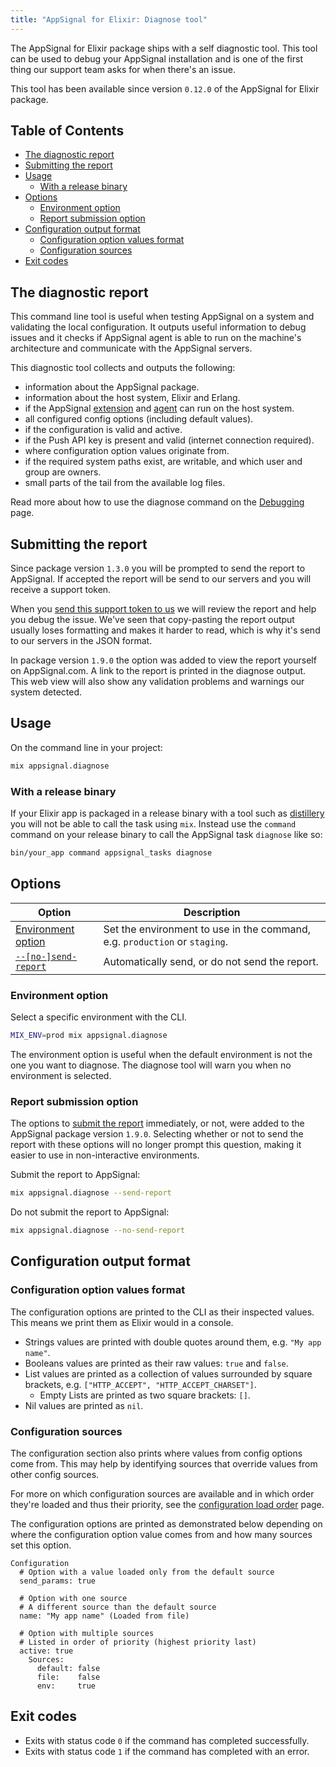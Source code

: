```yaml
---
title: "AppSignal for Elixir: Diagnose tool"
---
```


The AppSignal for Elixir package ships with a self diagnostic tool. This tool can be used to debug your AppSignal installation and is one of the first thing our support team asks for when there's an issue.

This tool has been available since version `0.12.0` of the AppSignal for Elixir package.

## Table of Contents

- [The diagnostic report](#the-diagnostic-report)
- [Submitting the report](#submitting-the-report)
- [Usage](#usage)
  - [With a release binary](#with-a-release-binary)
- [Options](#options)
  - [Environment option](#environment-option)
  - [Report submission option](#report-submission-option)
- [Configuration output format](#configuration-output-format)
  - [Configuration option values format](#configuration-option-values-format)
  - [Configuration sources](#configuration-sources)
- [Exit codes](#exit-codes)

## The diagnostic report

This command line tool is useful when testing AppSignal on a system and validating the local configuration. It outputs useful information to debug issues and it checks if AppSignal agent is able to run on the machine's architecture and communicate with the AppSignal servers.

This diagnostic tool collects and outputs the following:

- information about the AppSignal package.
- information about the host system, Elixir and Erlang.
- if the AppSignal [extension](/appsignal/how-appsignal-operates.html#extension) and [agent](/appsignal/how-appsignal-operates.html#agent) can run on the host system.
- all configured config options (including default values).
- if the configuration is valid and active.
- if the Push API key is present and valid (internet connection required).
- where configuration option values originate from.
- if the required system paths exist, are writable, and which user and group are owners.
- small parts of the tail from the available log files.

Read more about how to use the diagnose command on the [Debugging][debugging] page.

## Submitting the report

Since package version `1.3.0` you will be prompted to send the report to AppSignal. If accepted the report will be send to our servers and you will receive a support token.

When you [send this support token to us](mailto:support@appsignal.com) we will review the report and help you debug the issue. We've seen that copy-pasting the report output usually loses formatting and makes it harder to read, which is why it's send to our servers in the JSON format.

In package version `1.9.0` the option was added to view the report yourself on AppSignal.com. A link to the report is printed in the diagnose output. This web view will also show any validation problems and warnings our system detected.

## Usage

On the command line in your project:

```bash
mix appsignal.diagnose
```

### With a release binary

If your Elixir app is packaged in a release binary with a tool such as [distillery](https://github.com/bitwalker/distillery) you will not be able to call the task using `mix`. Instead use the `command` command on your release binary to call the AppSignal task `diagnose` like so:

```bash
bin/your_app command appsignal_tasks diagnose
```

## Options

| Option         | Description                            |
| -------------- | -------------------------------------- |
| [Environment option](#environment-option) | Set the environment to use in the command, e.g. `production` or `staging`. |
| [`--[no-]send-report`](#report-submission-option) | Automatically send, or do not send the report. |

### Environment option

Select a specific environment with the CLI.

```bash
MIX_ENV=prod mix appsignal.diagnose
```

The environment option is useful when the default environment is not the one you want to diagnose. The diagnose tool will warn you when no environment is selected.

### Report submission option

The options to [submit the report](#submitting-the-report) immediately, or not, were added to the AppSignal package version `1.9.0`. Selecting whether or not to send the report with these options will no longer prompt this question, making it easier to use in non-interactive environments.

Submit the report to AppSignal:

```bash
mix appsignal.diagnose --send-report
```

Do not submit the report to AppSignal:

```bash
mix appsignal.diagnose --no-send-report
```

## Configuration output format

### Configuration option values format

The configuration options are printed to the CLI as their inspected values. This means we print them as Elixir would in a console.

- Strings values are printed with double quotes around them, e.g. `"My app name"`.
- Booleans values are printed as their raw values: `true` and `false`.
- List values are printed as a collection of values surrounded by square brackets, e.g. `["HTTP_ACCEPT", "HTTP_ACCEPT_CHARSET"]`.
  - Empty Lists are printed as two square brackets: `[]`.
- Nil values are printed as `nil`.

### Configuration sources

The configuration section also prints where values from config options come from. This may help by identifying sources that override values from other config sources.

For more on which configuration sources are available and in which order they're loaded and thus their priority, see the [configuration load order](/elixir/configuration/load-order.html) page.

The configuration options are printed as demonstrated below depending on where the configuration option value comes from and how many sources set this option.

```
Configuration
  # Option with a value loaded only from the default source
  send_params: true

  # Option with one source
  # A different source than the default source
  name: "My app name" (Loaded from file)

  # Option with multiple sources
  # Listed in order of priority (highest priority last)
  active: true
    Sources:
      default: false
      file:    false
      env:     true
```

## Exit codes

- Exits with status code `0` if the command has completed successfully.
- Exits with status code `1` if the command has completed with an error.

[debugging]: /support/debugging.html

